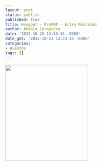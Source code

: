 ```yaml
---
layout: post
status: publish
published: true
title: Hangout - ProPHP - Erika Reinaldo
author: Abdala Cerqueira
date: '2012-10-23 13:53:15 -0300'
date_gmt: '2012-10-23 13:53:15 -0300'
categories:
- eventos
tags: []
---
```

<p><img src="/images/prophp-257x300.jpg" width="257" height="300" /></p>
